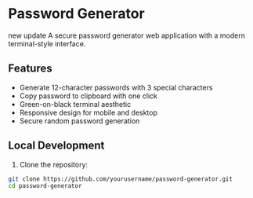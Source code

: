 # Password Generator
new update
A secure password generator web application with a modern terminal-style interface.

## Features

- Generate 12-character passwords with 3 special characters
- Copy password to clipboard with one click
- Green-on-black terminal aesthetic
- Responsive design for mobile and desktop
- Secure random password generation

## Local Development

1. Clone the repository:
```bash
git clone https://github.com/yourusername/password-generator.git
cd password-generator
